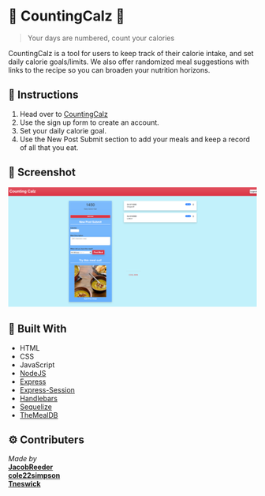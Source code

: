 # 🍴 CountingCalz 🧮
>Your days are numbered, count your calories

CountingCalz is a tool for users to keep track of their calorie intake, and set daily calorie goals/limits. We also offer randomized meal suggestions with links to the recipe so you can broaden your nutrition horizons.


## 📃 Instructions
1. Head over to [CountingCalz](https://mysterious-spire-64686.herokuapp.com/)
2. Use the sign up form to create an account.
3. Set your daily calorie goal.
4. Use the New Post Submit section to add your meals and keep a record of all that you eat.

## 📸 Screenshot
![Screenshot of the application](./public/images/Screenshot.png)

## 🔨 Built With
- HTML
- CSS
- JavaScript
- [NodeJS](https://nodejs.org)
- [Express](https://www.npmjs.com/package/express)
- [Express-Session](https://www.npmjs.com/package/express-session)
- [Handlebars](https://www.npmjs.com/package/handlebars)
- [Sequelize](https://www.npmjs.com/package/sequelize)
- [TheMealDB](https://www.themealdb.com/api.php)

## ⚙ Contributers
*Made by* <br>
**[JacobReeder](https://github.com/JacobReeder)**<br>
**[cole22simpson](https://github.com/cole22simpson)**<br>
**[Tneswick](https://github.com/Tneswick)**
